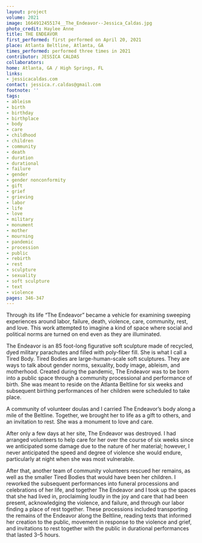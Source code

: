 ```yaml
---
layout: project
volume: 2021
image: 1664912455174__The_Endeavor--Jessica_Caldas.jpg
photo_credit: Haylee Anne
title: THE ENDEAVOR
first_performed: first performed on April 20, 2021
place: Atlanta Beltline, Atlanta, GA
times_performed: performed three times in 2021
contributor: JESSICA CALDAS
collaborators:
home: Atlanta, GA / High Springs, FL
links:
- jessicacaldas.com
contact: jessica.r.caldas@gmail.com
footnote: ''
tags:
- ableism
- birth
- birthday
- birthplace
- body
- care
- childhood
- children
- community
- death
- duration
- durational
- failure
- gender
- gender nonconformity
- gift
- grief
- grieving
- labor
- life
- love
- military
- monument
- mother
- mourning
- pandemic
- procession
- public
- rebirth
- rest
- sculpture
- sexuality
- soft sculpture
- text
- violence
pages: 346-347
---
```


Through its life “The Endeavor” became a vehicle for examining sweeping experiences around labor, failure, death, violence, care, community, rest, and love. This work attempted to imagine a kind of space where social and political norms are turned on end even as they are illuminated.

The Endeavor is an 85 foot-long figurative soft sculpture made of recycled, dyed military parachutes and filled with poly-fiber fill. She is what I call a Tired Body. Tired Bodies are large-human-scale soft sculptures. They are ways to talk about gender norms, sexuality, body image, ableism, and motherhood. Created during the pandemic, The Endeavor was to be born into a public space through a community processional and performance of birth. She was meant to reside on the Atlanta Beltline for six weeks and subsequent birthing performances of her children were scheduled to take place.

A community of volunteer doulas and I carried The Endeavor’s body along a mile of the Beltline. Together, we brought her to life as a gift to others, and an invitation to rest. She was a monument to love and care. 

After only a few days at her site, The Endeavor was destroyed. I had arranged volunteers to help care for her over the course of six weeks since we anticipated some damage due to the nature of her material; however, I never anticipated the speed and degree of violence she would endure, particularly at night when she was most vulnerable.

After that, another team of community volunteers rescued her remains, as well as the smaller Tired Bodies that would have been her children. I reworked the subsequent performances into funeral processions and celebrations of her life, and together The Endeavor and I took up the spaces that she had lived in, proclaiming loudly in the joy and care that had been present, acknowledging the violence, and failure, and through our labor finding a place of rest together. These processions included transporting the remains of the Endeavor along the Beltline, reading texts that informed her creation to the public, movement in response to the violence and grief, and invitations to rest together with the public in durational performances that lasted 3–5 hours.